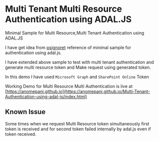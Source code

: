 # Multi Tenant Multi Resource Authentication using ADAL.JS
Minimal Sample for Multi Resource,Multi Tenant Authentication using ADAL.JS

I have get idea from [psignoret](https://gist.github.com/psignoret/50e88652ae5cb6cc157c09857e3ba87f) reference of minimal sample for authentication using adal.js.

I have extended above sample to test with multi tenant authentication and generate multi resource token and Make request using generated token.

In this demo I have used `Microsoft Graph` and `SharePoint Online` Token

Working Demo for Multi Resource Multi Authentication is live at [https://anomepani.github.io](https://anomepani.github.io/Multi-Tenant-Authentication-using-adal-js/index.html)


## Known Issue

Some times when we request Multi Resource token simultaneously first token is received and for second token failed internally by adal.js even if token received.
